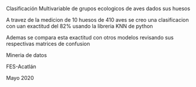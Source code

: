 Clasificación Multivariable de grupos ecologicos de aves dados sus huesos

A travez de la medicion de 10 huesos de 410 aves se creo una clasificacion con  uan exactitud del 82% usando la libreria KNN de python

Ademas se compara esta exactitud con otros modelos revisando sus respectivas matrices de confusion 

Mineria de datos

FES-Acatlán

Mayo 2020
